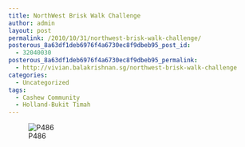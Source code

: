 ```yaml
---
title: NorthWest Brisk Walk Challenge
author: admin
layout: post
permalink: /2010/10/31/northwest-brisk-walk-challenge/
posterous_8a63df1deb6976f4a6730ec8f9dbeb95_post_id:
  - 32040030
posterous_8a63df1deb6976f4a6730ec8f9dbeb95_permalink:
  - http://vivian.balakrishnan.sg/northwest-brisk-walk-challenge
categories:
  - Uncategorized
tags:
  - Cashew Community
  - Holland-Bukit Timah
---
```

<figure>
<img src="http://vivian.balakrishnan.sg/wp-content/uploads/2010/10/p486.jpg.scaled1000-300x223.jpg" alt="P486" />
<figcaption>P486</figcaption></figure>
